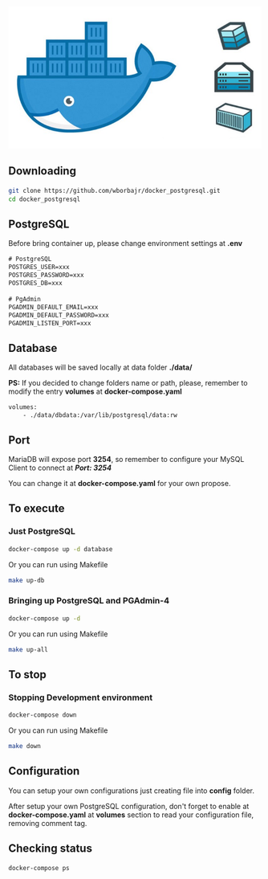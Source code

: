 ![Docker](https://github.com/wborbajr/docker_postgresql/blob/master/docker.jpeg)

## Downloading

```bash
git clone https://github.com/wborbajr/docker_postgresql.git
cd docker_postgresql
```

## PostgreSQL

Before bring container up, please change environment settings at **.env**

```
# PostgreSQL
POSTGRES_USER=xxx
POSTGRES_PASSWORD=xxx
POSTGRES_DB=xxx

# PgAdmin
PGADMIN_DEFAULT_EMAIL=xxx
PGADMIN_DEFAULT_PASSWORD=xxx
PGADMIN_LISTEN_PORT=xxx
```

## Database

All databases will be saved locally at data folder **./data/**

**PS:** If you decided to change folders name or path, please, remember to modify the entry **volumes** at **docker-compose.yaml**

```
volumes:
    - ./data/dbdata:/var/lib/postgresql/data:rw
```

## Port

MariaDB will expose port **3254**, so remember to configure your MySQL Client to connect at **_Port: 3254_**

You can change it at **docker-compose.yaml** for your own propose.

## To execute

### Just PostgreSQL

```bash
docker-compose up -d database
```

Or you can run using Makefile

```bash
make up-db
```

### Bringing up PostgreSQL and PGAdmin-4

```bash
docker-compose up -d
```

Or you can run using Makefile

```bash
make up-all
```

## To stop

### Stopping Development environment

```bash
docker-compose down
```

Or you can run using Makefile

```bash
make down
```

## Configuration

You can setup your own configurations just creating file into **config** folder.

After setup your own PostgreSQL configuration, don't forget to enable at **docker-compose.yaml** at **volumes** section to read your configuration file, removing comment tag.

## Checking status

```bash
docker-compose ps
```
